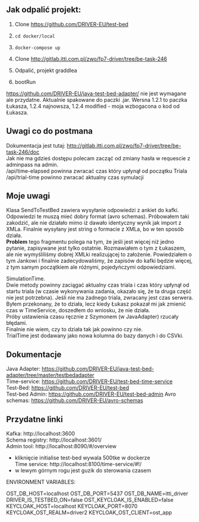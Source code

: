## Jak odpalić projekt:
1.  Clone https://github.com/DRIVER-EU/test-bed
2.  `cd docker/local`
3.  `docker-compose up`

4. Clone http://gitlab.itti.com.pl/zwo/fp7-driver/tree/be-task-246
5. Odpalić, projekt graddlea
6. bootRun  
  
https://github.com/DRIVER-EU/java-test-bed-adapter/ nie jest wymagane ale przydatne. Aktualnie spakowane do paczki .jar. Wersna 1.2.1 to paczka Łukasza, 1.2.4 najnowsza, 1.2.4 modified - moja wzbogacona o kod od Łukasza.

## Uwagi co do postmana
Dokumentacja jest tutaj: http://gitlab.itti.com.pl/zwo/fp7-driver/tree/be-task-246/doc  
Jak nie ma gdzieś dostępu polecam zacząć od zmiany hasła w requescie z adminpass na admin.  
/api/time-elapsed powinna zwracać czas który upłynął od początku Triala  
/api/trial-time powinno zwracać aktualny czas symulacji  

## Moje uwagi
Klasa SendToTestBed zawiera wysyłanie odpowiedzi z ankiet do kafki. Odpowiedzi te muszą mieć dobry format (avro schemas). Próbowałem taki zakodzić, ale nie działało mimo iż dawało identyczny wynik jak import z XMLa. Finalnie wysyłany jest string o formacie z XMLa, bo w ten sposób działa.  
**Problem** tego fragmentu polega na tym, że jeśli jest więcej niż jedno pytanie, zapisywane jest tylko ostatnie. Rozmawiałem o tym z Łukaszem, ale nie wymyśliliśmy dobrej XMLki realizującej to założenie. Powiedziałem o tym Jankowi i finalnie zadecydowaliśmy, że zapisów do kafki będzie więcej, z tym samym początkiem ale różnymi, pojedyńczymi odpowiedziami.  
  
SimulationTime.  
Dwie metody powinny zaciągać aktualny czas triala i czas który upłynął od startu triala (w czasie wykonywania zadania, okazało się, że ta druga część nie jest potrzebna). Jeśli nie ma żadnego triala, zwracany jest czas serwera.
Byłem przekonany, że to działa, lecz kiedy Łukasz pokazał mi jak zmienić czas w TimeService, doszedłem do wniosku, że nie działa.  
Próby ustawienia czasu ręcznie z Szymonem (w JavaAdapter) rzucały błędami.  
Finalnie nie wiem, czy to działa tak jak powinno czy nie.  
TrialTime jest dodawany jako nowa kolumna do bazy danych i do CSVki.

## Dokumentacje
Java Adapter: https://github.com/DRIVER-EU/java-test-bed-adapter/tree/master/testbedadapter  
Time-service: https://github.com/DRIVER-EU/test-bed-time-service  
Test-Bed: https://github.com/DRIVER-EU/test-bed  
Test-bed Admin: https://github.com/DRIVER-EU/test-bed-admin
Avro schemas: https://github.com/DRIVER-EU/avro-schemas

## Przydatne linki
Kafka: http://localhost:3600  
Schema registry: http://localhost:3601/  
Admin tool: http://localhost:8090/#/overview  
* kliknięcie initialise test-bed wywala 500tke w dockerze  
Time service: http://localhost:8100/time-service/#!/  
* w lewym górnym rogu jest guzik do sterowania czasem


ENVIRONMENT VARIABLES:

OST_DB_HOST=localhost
OST_DB_PORT=5437
OST_DB_NAME=itti_driver
DRIVER_IS_TESTBED_ON=false
OST_KEYCLOAK_IS_ENABLED=false
KEYCLOAK_HOST=localhost
KEYCLOAK_PORT=8070
KEYCLOAK_OST_REALM=driver2
KEYCLOAK_OST_CLIENT=ost_app